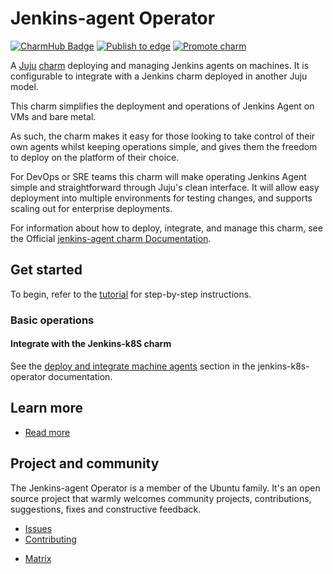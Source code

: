 # Jenkins-agent Operator

[![CharmHub Badge](https://charmhub.io/jenkins-agent/badge.svg)](https://charmhub.io/jenkins-agent)
[![Publish to edge](https://github.com/canonical/jenkins-agent-operator/actions/workflows/publish_charm.yaml/badge.svg)](https://github.com/canonical/jenkins-agent-operator/actions/workflows/publish_charm.yaml)
[![Promote charm](https://github.com/canonical/jenkins-agent-operator/actions/workflows/promote_charm.yaml/badge.svg)](https://github.com/canonical/jenkins-agent-operator/actions/workflows/promote_charm.yaml)

A [Juju](https://juju.is/) [charm](https://juju.is/docs/olm/charmed-operators) deploying and managing Jenkins agents on machines. It is configurable to integrate with a Jenkins charm deployed in another Juju model.

This charm simplifies the deployment and operations of Jenkins Agent on VMs and bare metal.

As such, the charm makes it easy for those looking to take control of their own agents whilst keeping operations simple, and gives them the freedom to deploy on the platform of their choice.

For DevOps or SRE teams this charm will make operating Jenkins Agent simple and straightforward through Juju's clean interface. It will allow easy deployment into multiple environments for testing changes, and supports scaling out for enterprise deployments.

For information about how to deploy, integrate, and manage this charm, see the Official [jenkins-agent charm Documentation](https://charmhub.io/jenkins-agent/docs).

## Get started

To begin, refer to the [tutorial](https://charmhub.io/jenkins-agent/docs/tutorial-getting-started) for step-by-step instructions.

### Basic operations

#### Integrate with the Jenkins-k8S charm

See the [deploy and integrate machine agents](https://charmhub.io/jenkins-k8s/docs/tutorial-getting-started#deploy-and-integrate-machine-agents-optional) section in the jenkins-k8s-operator documentation.

## Learn more

- [Read more](https://charmhub.io/jenkins-agent/docs)

## Project and community

The Jenkins-agent Operator is a member of the Ubuntu family. It's an open source project that warmly welcomes community projects, contributions, suggestions, fixes and constructive feedback.

* [Issues](https://github.com/canonical/jenkins-agent-operator/issues) <!--Link to GitHub issues (if applicable)-->
* [Contributing](https://charmhub.io/jenkins-agent#contributing-to-this-documentation) <!--Link to any contribution guides--> 
- [Matrix](https://matrix.to/#/#charmhub-charmdev:ubuntu.com)
